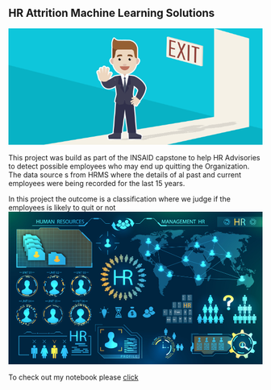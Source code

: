 ## HR Attrition Machine Learning Solutions
![enter image description here](https://github.com/SwapnilTiwari03/hr-employee-attrition/blob/main/Attrtion.png?raw=true)

This project was build as part of the INSAID capstone to help HR Advisories  to detect possible employees  who may end up quitting the Organization. The data source s from HRMS where the details of al past and current employees were being recorded for the last 15 years.

  In this project the outcome is a classification where we judge if the employees is likely to quit or not
![enter image description here](https://github.com/SwapnilTiwari03/hr-employee-attrition/blob/main/hr-analytics-10.jpg?raw=true)

To check out my notebook please [click](https://github.com/SwapnilTiwari03/hr-employee-attrition/blob/main/HR_Analytics.ipynb)
